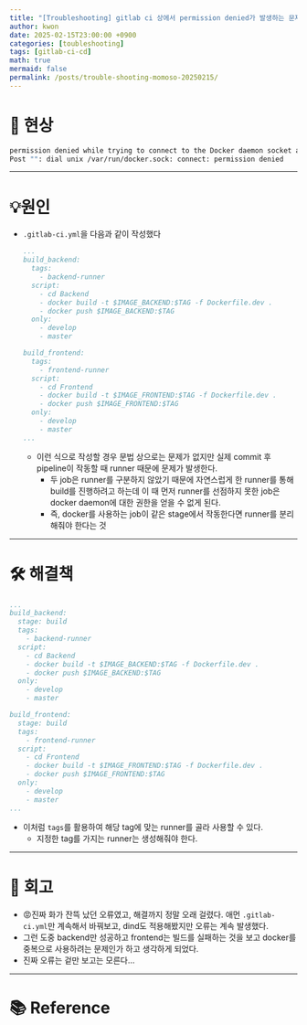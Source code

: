 ```yaml
---
title: "[Troubleshooting] gitlab ci 상에서 permission denied가 발생하는 문제"
author: kwon
date: 2025-02-15T23:00:00 +0900
categories: [toubleshooting]
tags: [gitlab-ci-cd]
math: true
mermaid: false
permalink: /posts/trouble-shooting-momoso-20250215/
---
```


# 🚫 현상

```bash
permission denied while trying to connect to the Docker daemon socket at unix:///var/run/docker.sock:
Post "": dial unix /var/run/docker.sock: connect: permission denied
```
---


# 💡원인

- `.gitlab-ci.yml`을 다음과 같이 작성했다
    
    ```yaml
    ...
    build_backend:
      tags:
        - backend-runner
      script:
        - cd Backend
        - docker build -t $IMAGE_BACKEND:$TAG -f Dockerfile.dev .
        - docker push $IMAGE_BACKEND:$TAG
      only:
        - develop
        - master
    
    build_frontend:
      tags:
        - frontend-runner
      script:
        - cd Frontend
        - docker build -t $IMAGE_FRONTEND:$TAG -f Dockerfile.dev .
        - docker push $IMAGE_FRONTEND:$TAG
      only:
        - develop
        - master
    ...
    ```
    
    - 이런 식으로 작성할 경우 문법 상으로는 문제가 없지만 실제 commit 후 pipeline이 작동할 때 runner 때문에 문제가 발생한다.
        - 두 job은 runner를 구분하지 않았기 때문에 자연스럽게 한 runner를 통해 build를 진행하려고 하는데 이 때 먼저 runner를 선점하지 못한 job은 docker daemon에 대한 권한을 얻을 수 없게 된다.
        - 즉, docker를 사용하는 job이 같은 stage에서 작동한다면 runner를 분리해줘야 한다는 것
---


# 🛠 해결책

```yaml
...
build_backend:
  stage: build
  tags:
    - backend-runner
  script:
    - cd Backend
    - docker build -t $IMAGE_BACKEND:$TAG -f Dockerfile.dev .
    - docker push $IMAGE_BACKEND:$TAG
  only:
    - develop
    - master

build_frontend:
  stage: build
  tags:
    - frontend-runner
  script:
    - cd Frontend
    - docker build -t $IMAGE_FRONTEND:$TAG -f Dockerfile.dev .
    - docker push $IMAGE_FRONTEND:$TAG
  only:
    - develop
    - master
...
```

- 이처럼 `tags`를 활용하여 해당 tag에 맞는 runner를 골라 사용할 수 있다.
    - 지정한 tag를 가지는 runner는 생성해줘야 한다.
---


# 🤔 회고

- 😡진짜 화가 잔뜩 났던 오류였고, 해결까지 정말 오래 걸렸다. 애먼 `.gitlab-ci.yml`만 계속해서 바꿔보고, dind도 적용해봤지만 오류는 계속 발생했다.
- 그런 도중 backend만 성공하고 frontend는 빌드를 실패하는 것을 보고 docker를 중복으로 사용하려는 문제인가 하고 생각하게 되었다.
- 진짜 오류는 겉만 보고는 모른다…
---


# 📚 Reference